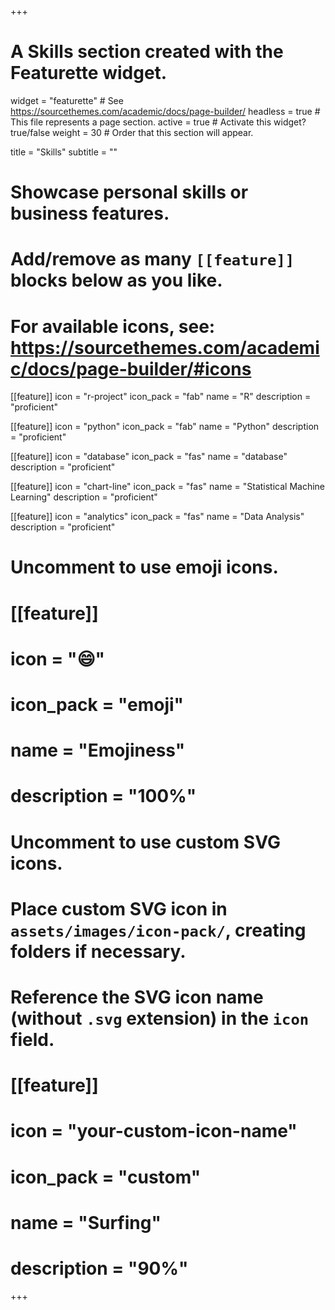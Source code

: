 +++
# A Skills section created with the Featurette widget.
widget = "featurette"  # See https://sourcethemes.com/academic/docs/page-builder/
headless = true  # This file represents a page section.
active = true  # Activate this widget? true/false
weight = 30  # Order that this section will appear.

title = "Skills"
subtitle = ""

# Showcase personal skills or business features.
# 
# Add/remove as many `[[feature]]` blocks below as you like.
# 
# For available icons, see: https://sourcethemes.com/academic/docs/page-builder/#icons

[[feature]]
  icon = "r-project"
  icon_pack = "fab"
  name = "R"
  description = "proficient"
  
[[feature]]
  icon = "python"
  icon_pack = "fab"
  name = "Python"
  description = "proficient"  
  
[[feature]]
  icon = "database"
  icon_pack = "fas"
  name = "database"
  description = "proficient"  
  
[[feature]]
  icon = "chart-line"
  icon_pack = "fas"
  name = "Statistical Machine Learning"
  description = "proficient"  
 
[[feature]]
  icon = "analytics"
  icon_pack = "fas"
  name = "Data Analysis"
  description = "proficient"  


# Uncomment to use emoji icons.
# [[feature]]
#  icon = ":smile:"
#  icon_pack = "emoji"
#  name = "Emojiness"
#  description = "100%"  

# Uncomment to use custom SVG icons.
# Place custom SVG icon in `assets/images/icon-pack/`, creating folders if necessary.
# Reference the SVG icon name (without `.svg` extension) in the `icon` field.
# [[feature]]
#  icon = "your-custom-icon-name"
#  icon_pack = "custom"
#  name = "Surfing"
#  description = "90%"

+++
